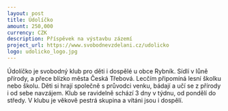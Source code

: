 ```yaml
---
layout: post
title: Údolíčko
amount: 250,000
currency: CZK
description: Příspěvek na výstavbu zázemí
project_url: https://www.svobodnevzdelani.cz/udolicko
logo: udolicko_logo.jpg
---
```


Údolíčko je svobodný klub pro děti i dospělé u obce Rybník. Sídlí v lůně přírody, a přece blízko města Česká Třebová. Lecčím připomíná lesní školku nebo školu. Děti si hrají společně s průvodci venku, bádají a učí se z přírody i od sebe navzájem. Klub se ravidelně schází 3 dny v týdnu, od pondělí do středy. V klubu je věkově pestrá skupina a vítáni jsou i dospělí.
